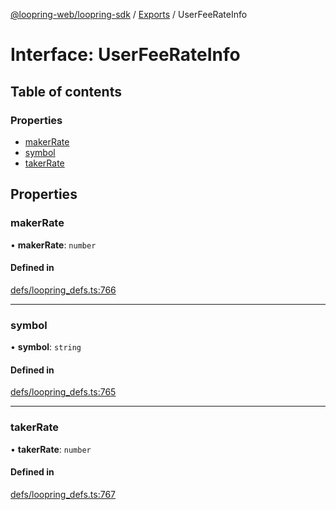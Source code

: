 [@loopring-web/loopring-sdk](../README.md) / [Exports](../modules.md) / UserFeeRateInfo

# Interface: UserFeeRateInfo

## Table of contents

### Properties

- [makerRate](UserFeeRateInfo.md#makerrate)
- [symbol](UserFeeRateInfo.md#symbol)
- [takerRate](UserFeeRateInfo.md#takerrate)

## Properties

### makerRate

• **makerRate**: `number`

#### Defined in

[defs/loopring_defs.ts:766](https://github.com/Loopring/loopring_sdk/blob/1d20f38/src/defs/loopring_defs.ts#L766)

___

### symbol

• **symbol**: `string`

#### Defined in

[defs/loopring_defs.ts:765](https://github.com/Loopring/loopring_sdk/blob/1d20f38/src/defs/loopring_defs.ts#L765)

___

### takerRate

• **takerRate**: `number`

#### Defined in

[defs/loopring_defs.ts:767](https://github.com/Loopring/loopring_sdk/blob/1d20f38/src/defs/loopring_defs.ts#L767)
